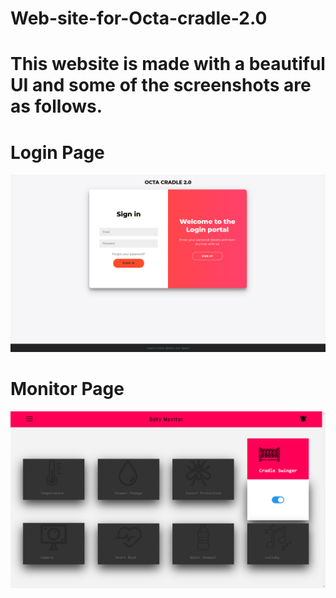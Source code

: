 # Web-site-for-Octa-cradle-2.0



# This website is made with a beautiful UI and some of the screenshots are as follows.



# Login Page
![a](https://github.com/Sumit-Budhiraja/Baby-Monitoring-System-Website/blob/master/ss/Screenshot%20(76).png)



# Monitor Page
![a](https://github.com/Sumit-Budhiraja/Baby-Monitoring-System-Website/blob/master/ss/Screenshot%20(74).png)


